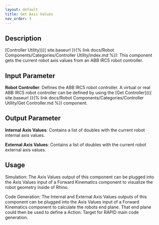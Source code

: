 ```yaml
---
layout: default
title: Get Axis Values
nav_order: 3
---
```


## Description

[Controller Utility]({{ site.baseurl }}{% link docs/Robot Components/Categories/Controller Utility/index.md %}): This component gets the current robot axis values from an ABB IRC5 robot controller.

## Input Parameter

**Robot Controller**: Defines the ABB IRC5 robot controller. A virtual or real ABB IRC5 robot controller can be defined by using the [Get Controller]({{ site.baseurl }}{% link docs/Robot Components/Categories/Controller Utility/Get Controller.md %}) component.

## Output Parameter

**Internal Axis Values**: Contains a list of doubles with the current robot internal axis values.

**External Axis Values**: Contains a list of doubles with the current robot external axis values.

## Usage

Simulation: The Axis Values output of this component can be plugged into the Axis Values input of a Forward Kinematics component to visualize the robot geometry inside of Rhino.

Code Generation: The Internal and External Axis Values outputs of this component can be plugged into the Axis Values input of a Forward Kinematics component to calculate the robots end plane. That end plane could then be used to define a Action: Target for RAPID main code generation.

